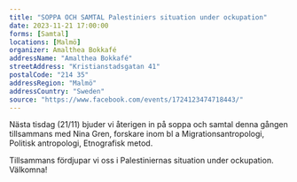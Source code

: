 ```yaml
---
title: "SOPPA OCH SAMTAL Palestiniers situation under ockupation"
date: 2023-11-21 17:00:00
forms: [Samtal]
locations: [Malmö]
organizer: Amalthea Bokkafé
addressName: "Amalthea Bokkafé"
streetAddress: "Kristianstadsgatan 41"
postalCode: "214 35"
addressRegion: "Malmö"
addressCountry: "Sweden"
source: "https://www.facebook.com/events/1724123474718443/"
---
```

Nästa tisdag (21/11) bjuder vi återigen in på soppa och samtal denna gången tillsammans med Nina Gren, forskare inom bl a Migrationsantropologi, Politisk antropologi, Etnografisk metod. 

Tillsammans fördjupar vi oss i Palestiniernas situation under ockupation. Välkomna!
